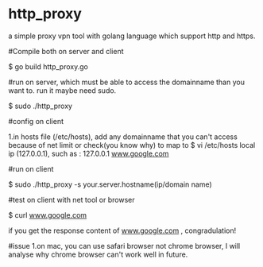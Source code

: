 # http_proxy
a simple proxy vpn tool with golang language which support http and https.

#Compile both on server and client

$ go build http_proxy.go


#run on server, which must be able to access the domainname than you want to. run it maybe need sudo.

$ sudo ./http_proxy


#config on client

1.in hosts file (/etc/hosts), add any domainname that you can't access because of net limit or check(you know why) to map to 
$ vi /etc/hosts
local ip (127.0.0.1), such as :
127.0.0.1 www.google.com


#run on client

$ sudo ./http_proxy -s your.server.hostname(ip/domain name)


#test on client with net tool or browser

$ curl www.google.com


if you get the response content of www.google.com , congradulation! 


#issue
1.on mac, you can use safari browser not chrome browser, I will analyse why chrome browser can't work well in future.


